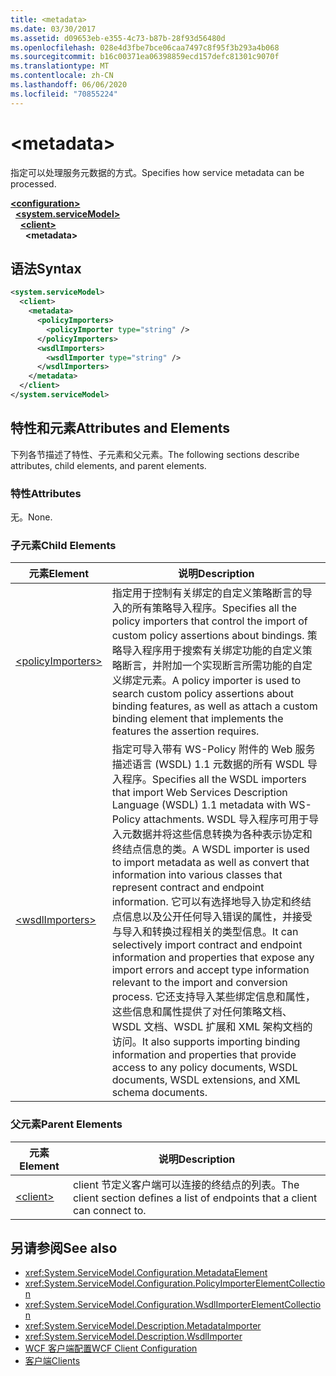 ```yaml
---
title: <metadata>
ms.date: 03/30/2017
ms.assetid: d09653eb-e355-4c73-b87b-28f93d56480d
ms.openlocfilehash: 028e4d3fbe7bce06caa7497c8f95f3b293a4b068
ms.sourcegitcommit: b16c00371ea06398859ecd157defc81301c9070f
ms.translationtype: MT
ms.contentlocale: zh-CN
ms.lasthandoff: 06/06/2020
ms.locfileid: "70855224"
---
```

# \<metadata>
<span data-ttu-id="5b408-101">指定可以处理服务元数据的方式。</span><span class="sxs-lookup"><span data-stu-id="5b408-101">Specifies how service metadata can be processed.</span></span>  
  
[**\<configuration>**](../configuration-element.md)\
&nbsp;&nbsp;[**\<system.serviceModel>**](system-servicemodel.md)\
&nbsp;&nbsp;&nbsp;&nbsp;[**\<client>**](client.md)\
&nbsp;&nbsp;&nbsp;&nbsp;&nbsp;&nbsp;**\<metadata>**  
  
## <a name="syntax"></a><span data-ttu-id="5b408-102">语法</span><span class="sxs-lookup"><span data-stu-id="5b408-102">Syntax</span></span>  
  
```xml  
<system.serviceModel>
  <client>
    <metadata>
      <policyImporters>
        <policyImporter type="string" />
      </policyImporters>
      <wsdlImporters>
        <wsdlImporter type="string" />
      </wsdlImporters>
    </metadata>
  </client>
</system.serviceModel>
```  
  
## <a name="attributes-and-elements"></a><span data-ttu-id="5b408-103">特性和元素</span><span class="sxs-lookup"><span data-stu-id="5b408-103">Attributes and Elements</span></span>  
 <span data-ttu-id="5b408-104">下列各节描述了特性、子元素和父元素。</span><span class="sxs-lookup"><span data-stu-id="5b408-104">The following sections describe attributes, child elements, and parent elements.</span></span>  
  
### <a name="attributes"></a><span data-ttu-id="5b408-105">特性</span><span class="sxs-lookup"><span data-stu-id="5b408-105">Attributes</span></span>  
 <span data-ttu-id="5b408-106">无。</span><span class="sxs-lookup"><span data-stu-id="5b408-106">None.</span></span>  
  
### <a name="child-elements"></a><span data-ttu-id="5b408-107">子元素</span><span class="sxs-lookup"><span data-stu-id="5b408-107">Child Elements</span></span>  
  
|<span data-ttu-id="5b408-108">元素</span><span class="sxs-lookup"><span data-stu-id="5b408-108">Element</span></span>|<span data-ttu-id="5b408-109">说明</span><span class="sxs-lookup"><span data-stu-id="5b408-109">Description</span></span>|  
|-------------|-----------------|  
|[\<policyImporters>](policyimporters.md)|<span data-ttu-id="5b408-110">指定用于控制有关绑定的自定义策略断言的导入的所有策略导入程序。</span><span class="sxs-lookup"><span data-stu-id="5b408-110">Specifies all the policy importers that control the import of custom policy assertions about bindings.</span></span> <span data-ttu-id="5b408-111">策略导入程序用于搜索有关绑定功能的自定义策略断言，并附加一个实现断言所需功能的自定义绑定元素。</span><span class="sxs-lookup"><span data-stu-id="5b408-111">A policy importer is used to search custom policy assertions about binding features, as well as attach a custom binding element that implements the features the assertion requires.</span></span>|  
|[\<wsdlImporters>](wsdlimporters.md)|<span data-ttu-id="5b408-112">指定可导入带有 WS-Policy 附件的 Web 服务描述语言 (WSDL) 1.1 元数据的所有 WSDL 导入程序。</span><span class="sxs-lookup"><span data-stu-id="5b408-112">Specifies all the WSDL importers that import Web Services Description Language (WSDL) 1.1 metadata with WS-Policy attachments.</span></span> <span data-ttu-id="5b408-113">WSDL 导入程序可用于导入元数据并将这些信息转换为各种表示协定和终结点信息的类。</span><span class="sxs-lookup"><span data-stu-id="5b408-113">A WSDL importer is used to import metadata as well as convert that information into various classes that represent contract and endpoint information.</span></span> <span data-ttu-id="5b408-114">它可以有选择地导入协定和终结点信息以及公开任何导入错误的属性，并接受与导入和转换过程相关的类型信息。</span><span class="sxs-lookup"><span data-stu-id="5b408-114">It can selectively import contract and endpoint information and properties that expose any import errors and accept type information relevant to the import and conversion process.</span></span> <span data-ttu-id="5b408-115">它还支持导入某些绑定信息和属性，这些信息和属性提供了对任何策略文档、WSDL 文档、WSDL 扩展和 XML 架构文档的访问。</span><span class="sxs-lookup"><span data-stu-id="5b408-115">It also supports importing binding information and properties that provide access to any policy documents, WSDL documents, WSDL extensions, and XML schema documents.</span></span>|  
  
### <a name="parent-elements"></a><span data-ttu-id="5b408-116">父元素</span><span class="sxs-lookup"><span data-stu-id="5b408-116">Parent Elements</span></span>  
  
|<span data-ttu-id="5b408-117">元素</span><span class="sxs-lookup"><span data-stu-id="5b408-117">Element</span></span>|<span data-ttu-id="5b408-118">说明</span><span class="sxs-lookup"><span data-stu-id="5b408-118">Description</span></span>|  
|-------------|-----------------|  
|[\<client>](client.md)|<span data-ttu-id="5b408-119">client 节定义客户端可以连接的终结点的列表。</span><span class="sxs-lookup"><span data-stu-id="5b408-119">The client section defines a list of endpoints that a client can connect to.</span></span>|  
  
## <a name="see-also"></a><span data-ttu-id="5b408-120">另请参阅</span><span class="sxs-lookup"><span data-stu-id="5b408-120">See also</span></span>

- <xref:System.ServiceModel.Configuration.MetadataElement>
- <xref:System.ServiceModel.Configuration.PolicyImporterElementCollection>
- <xref:System.ServiceModel.Configuration.WsdlImporterElementCollection>
- <xref:System.ServiceModel.Description.MetadataImporter>
- <xref:System.ServiceModel.Description.WsdlImporter>
- [<span data-ttu-id="5b408-121">WCF 客户端配置</span><span class="sxs-lookup"><span data-stu-id="5b408-121">WCF Client Configuration</span></span>](../../../wcf/feature-details/client-configuration.md)
- [<span data-ttu-id="5b408-122">客户端</span><span class="sxs-lookup"><span data-stu-id="5b408-122">Clients</span></span>](../../../wcf/feature-details/clients.md)
